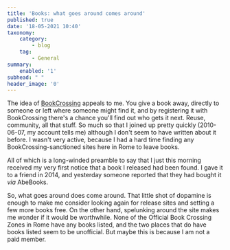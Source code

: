 ```yaml
---
title: 'Books: what goes around comes around'
published: true
date: '18-05-2021 10:40'
taxonomy:
    category:
        - blog
    tag:
        - General
summary:
    enabled: '1'
subhead: " "
header_image: '0'
---
```


The idea of [BookCrossing](https://www.bookcrossing.com/) appeals to me. You give a book away, directly to someone or left where someone might find it, and by registering it with BookCrossing there's a chance you'll find out who gets it next. Reuse, community, all that stuff. So much so that I joined up pretty quickly (2010-06-07, my account tells me) although I don't seem to have written about it before. I wasn't very active, because I had a hard time finding any BookCrossing-sanctioned sites here in Rome to leave books.

All of which is a long-winded preamble to say that I just this morning received my very first notice that a book I released had been found. I gave it to a friend in 2014, and yesterday someone reported that they had bought it *via* AbeBooks.

So, what goes around does come around. That little shot of dopamine is enough to make me consider looking again for release sites and setting a few more books free. On the other hand, spelunking around the site makes me wonder if it would be worthwhile. None of the Official Book Crossing Zones in Rome have any books listed, and the two places that do have books listed seem to be unofficial. But maybe this is because I am not a paid member.
